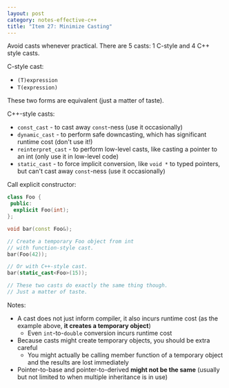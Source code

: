 ```yaml
---
layout: post
category: notes-effective-c++
title: "Item 27: Minimize Casting"
---
```


Avoid casts whenever practical.
There are 5 casts: 1 C-style and 4 C++ style casts.

C-style cast:

* `(T)expression`
* `T(expression)`

These two forms are equivalent (just a matter of taste).

C++-style casts:

* `const_cast` - to cast away `const`-ness (use it occasionally)
* `dynamic_cast` - to perform safe downcasting, which has significant runtime cost (don't use it!)
* `reinterpret_cast` - to perform low-level casts, like casting a pointer to an int (only use it in low-level code)
* `static_cast` - to force implicit conversion, like `void *` to typed pointers, but can't cast away `const`-ness (use it occasionally)

Call explicit constructor:

```c++
class Foo {
 public:
  explicit Foo(int);
};

void bar(const Foo&);

// Create a temporary Foo object from int
// with function-style cast.
bar(Foo(42));

// Or with C++-style cast.
bar(static_cast<Foo>(15));

// These two casts do exactly the same thing though.
// Just a matter of taste.
```

Notes:

* A cast does not just inform compiler, it also incurs runtime cost (as the example above, **it creates a temporary object**)
  * Even `int`-to-`double` conversion incurs runtime cost
* Because casts might create temporary objects, you should be extra careful
  * You might actually be calling member function of a temporary object and the results are lost immediately
* Pointer-to-base and pointer-to-derived **might not be the same** (usually but not limited to when multiple inheritance is in use)
